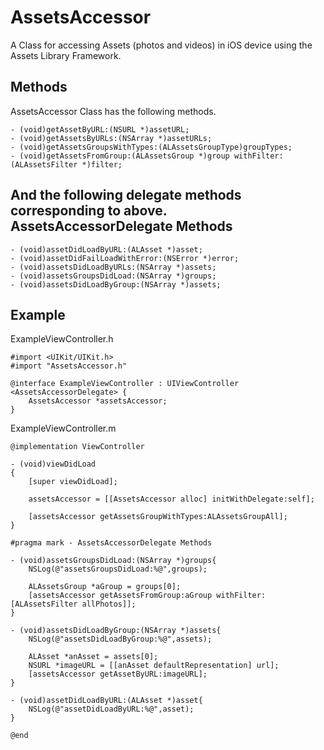 AssetsAccessor
==============

A Class for accessing Assets (photos and videos) in iOS device using the Assets Library Framework.

Methods
-------
AssetsAccessor Class has the following methods.
```
- (void)getAssetByURL:(NSURL *)assetURL;
- (void)getAssetsByURLs:(NSArray *)assetURLs;
- (void)getAssetsGroupsWithTypes:(ALAssetsGroupType)groupTypes;
- (void)getAssetsFromGroup:(ALAssetsGroup *)group withFilter:(ALAssetsFilter *)filter;
```
And the following delegate methods corresponding to above.
AssetsAccessorDelegate Methods
---------------
```
- (void)assetDidLoadByURL:(ALAsset *)asset;
- (void)assetDidFailLoadWithError:(NSError *)error;
- (void)assetsDidLoadByURLs:(NSArray *)assets;
- (void)assetsGroupsDidLoad:(NSArray *)groups;
- (void)assetsDidLoadByGroup:(NSArray *)assets;
```

Example
-------
ExampleViewController.h
```
#import <UIKit/UIKit.h>
#import "AssetsAccessor.h"

@interface ExampleViewController : UIViewController <AssetsAccessorDelegate> {
    AssetsAccessor *assetsAccessor;
}
```
ExampleViewController.m
```
@implementation ViewController

- (void)viewDidLoad
{
    [super viewDidLoad];
    
    assetsAccessor = [[AssetsAccessor alloc] initWithDelegate:self];
    
    [assetsAccessor getAssetsGroupWithTypes:ALAssetsGroupAll];
}

#pragma mark - AssetsAccessorDelegate Methods

- (void)assetsGroupsDidLoad:(NSArray *)groups{
    NSLog(@"assetsGroupsDidLoad:%@",groups);
    
    ALAssetsGroup *aGroup = groups[0];
    [assetsAccessor getAssetsFromGroup:aGroup withFilter:[ALAssetsFilter allPhotos]];
}

- (void)assetsDidLoadByGroup:(NSArray *)assets{
    NSLog(@"assetsDidLoadByGroup:%@",assets);
    
    ALAsset *anAsset = assets[0];
    NSURL *imageURL = [[anAsset defaultRepresentation] url];
    [assetsAccessor getAssetByURL:imageURL];
}

- (void)assetDidLoadByURL:(ALAsset *)asset{
    NSLog(@"assetDidLoadByURL:%@",asset);
}

@end
```
